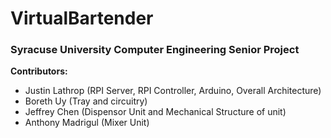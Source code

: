 VirtualBartender
================

<h3>Syracuse University Computer Engineering Senior Project</h3>

<p>
	<strong>Contributors:</strong>
	<ul>
		<li>Justin Lathrop (RPI Server, RPI Controller, Arduino, Overall Architecture)</li>
		<li>Boreth Uy (Tray and circuitry)</li>
		<li>Jeffrey Chen (Dispensor Unit and Mechanical Structure of unit)</li>
		<li>Anthony Madrigul (Mixer Unit)</li>
	</ul>
</p>
